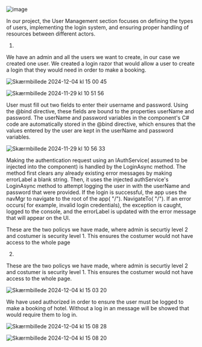 ![image](https://github.com/user-attachments/assets/c1a1495f-e4cf-4e09-8851-28652cfb8830)

In our project, the User Management section focuses on defining the types of users, implementing the login system, and ensuring proper handling of resources between different actors.

1)
We have an admin and all the users we want to create, in our case we created one user. We created a login razor that would allow a user to create a login that they would need in order to make a booking.

![Skærmbillede 2024-12-04 kl  15 00 45](https://github.com/user-attachments/assets/d93ea09e-ff7d-4b9a-878b-ecdd36af865f)


![Skærmbillede 2024-11-29 kl  10 51 56](https://github.com/user-attachments/assets/9da95c91-cc57-43bf-8771-ae727ed4fa02)


User must fill out two fields to enter their username and password. Using the @bind directive, these fields are bound to the properties userName and password. The userName and password variables in the component's C# code are automatically stored in the @bind directive, which ensures that the values entered by the user are kept in the userName and password variables.

![Skærmbillede 2024-11-29 kl  10 56 33](https://github.com/user-attachments/assets/d0c95d5e-7b99-41bd-94ea-61e33d72db59)


Making the authentication request using an IAuthService( assumed to be injected into the component) is handled by the LoginAsync method. The method first clears any already existing error messages by making errorLabel a blank string. Then, it uses the injected authService's LoginAsync method to attempt logging the user in with the userName and password that were provided. If the login is successful, the app uses the navMgr to navigate to the root of the app( "/"). NavigateTo( "/").
If an error occurs( for example, invalid login credentials), the exception is caught, logged to the console, and the errorLabel is updated with the error message that will appear on the UI.

These are the two policys we have made, where admin is securtiy level 2 and costumer is security level 1. This ensures the costumer would not have access to the whole page


2)
These are the two policys we have made, where admin is securtiy level 2 and costumer is security level 1. This ensures the costumer would not have access to the whole page.

![Skærmbillede 2024-12-04 kl  15 03 20](https://github.com/user-attachments/assets/af1ce6a3-4408-46b0-bdb3-2597e7f0754f)

We have used authorized in order to ensure the user must be logged to make a booking of hotel. Without a log in an message will be showed that would require them to log in.

![Skærmbillede 2024-12-04 kl  15 08 28](https://github.com/user-attachments/assets/27749565-a545-43ed-bfd2-64043df62144)

![Skærmbillede 2024-12-04 kl  15 08 20](https://github.com/user-attachments/assets/8aa35966-5051-4f79-90f3-cd2ba052eeaf)




